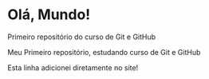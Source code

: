 # Olá, Mundo!
 Primeiro repositório do curso de Git e GitHub

Meu Primeiro repositório, estudando curso de Git e GitHub

Esta linha adicionei diretamente no site!
